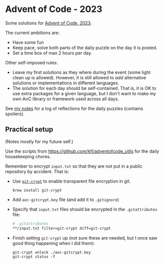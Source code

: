 Advent of Code - 2023
=====================

Some solutions for [Advent of Code, 2023](https://adventofcode.com/2023).

The current ambitions are:

 * Have some fun
 * Keep pace, solve both parts of the daily puzzle on the day it is
   posted.
 * Set a time box of max 2 hours per day.

Other self-imposed rules:

 * Leave my first solutions as they where during the event (some light
   clean up is allowed). However, it is still allowed to _add_ alternative
   solutions or implementations in different languages.
 * The solution for each day should be self-contained. That is, it is
   OK to use extra packages for a given language, but I don't want to
   make my own AoC library or framework used across all days.

See [my notes](./notes.md) for a log of reflections for the daily
puzzles (contains spoilers).

Practical setup
---------------

(Notes mostly for my future self.)

Use the scripts from <https://github.com/kfl/adventofcode_utils> for
the daily housekeeping chores.

Remember to encrypt `input.txt` so that they are not put in a public
repository by accident. That is:

  * Use [`git-crypt`](https://www.agwa.name/projects/git-crypt/) to
    enable transparent file encryption in git.
 
        brew install git-crypt
        
  * Add `aoc-gitcrypt.key` file (and add it to `.gitignore`)
  
  * Specify that `input.txt` files should be encrypted in the `.gitattributes` file:
  
    ```.bash
    # .gitattributes
    **/input.txt filter=git-crypt diff=git-crypt
    ```
    
  * Finish setting `git-crypt` up (not sure these are needed, but I
    once saw good thing happening when I did them):
  
    ```
    git-crypt unlock ./aoc-gitcrypt.key
    git-crypt status -f
    ```
